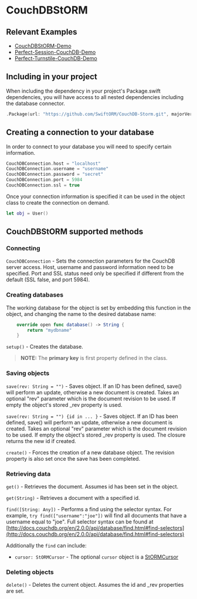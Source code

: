 # CouchDBStORM

## Relevant Examples

* [CouchDBStORM-Demo](https://github.com/PerfectExamples/CouchDBStORM-Demo)
* [Perfect-Session-CouchDB-Demo](https://github.com/PerfectExamples/Perfect-Session-CouchDB-Demo)
* [Perfect-Turnstile-CouchDB-Demo](https://github.com/PerfectExamples/Perfect-Turnstile-CouchDB-Demo)


## Including in your project

When including the dependency in your project's Package.swift dependencies, you will have access to all nested dependencies including the database connector.

``` swift
.Package(url: "https://github.com/SwiftORM/CouchDB-Storm.git", majorVersion: 1)
```


## Creating a connection to your database

In order to connect to your database you will need to specify certain information.

``` swift
CouchDBConnection.host = "localhost"
CouchDBConnection.username = "username"
CouchDBConnection.password = "secret"
CouchDBConnection.port = 5984
CouchDBConnection.ssl = true
```

Once your connection information is specified it can be used in the object class to create the connection on demand.

``` swift
let obj = User()
```

## CouchDBStORM supported methods

### Connecting

`CouchDBConnection` - Sets the connection parameters for the CouchDB server access. Host, username and password information need to be specified. Port and SSL status need only be specified if different from the default (SSL false, and port 5984).

### Creating databases

The working database for the object is set by embedding this function in the object, and changing the name to the desired database name:

``` swift
	override open func database() -> String {
		return "mydbname"
	}
```

`setup()` - Creates the database.

> **NOTE:** The **primary key** is first property defined in the class.

### Saving objects

`save(rev: String = "")` - Saves object. If an ID has been defined, save() will perform an update, otherwise a new document is created. Takes an optional "rev" parameter which is the document revision to be used. If empty the object's stored _rev property is used.

`save(rev: String = "") {id in ... }` - Saves object. If an ID has been defined, save() will perform an update, otherwise a new document is created. Takes an optional "rev" parameter which is the document revision to be used. If empty the object's stored _rev property is used. The closure returns the new id if created.

`create()` - Forces the creation of a new database object. The revision property is also set once the save has been completed.

### Retrieving data

`get()` - Retrieves the document. Assumes id has been set in the object.

`get(String)` - Retrieves a document with a specified id.

`find([String: Any])` - Performs a find using the selector syntax. For example, `try find(["username":"joe"])` will find all documents that have a username equal to "joe". Full selector syntax can be found at [http://docs.couchdb.org/en/2.0.0/api/database/find.html#find-selectors](http://docs.couchdb.org/en/2.0.0/api/database/find.html#find-selectors)
		
Additionally the `find` can include:

*  `cursor: StORMCursor` - The optional `cursor` object is a [StORMCursor](https://github.com/PerfectlySoft/PerfectDocs/blob/master/guide/StORM-Cursor.md)

### Deleting objects

`delete()` - Deletes the current object. Assumes the id and _rev properties are set.


